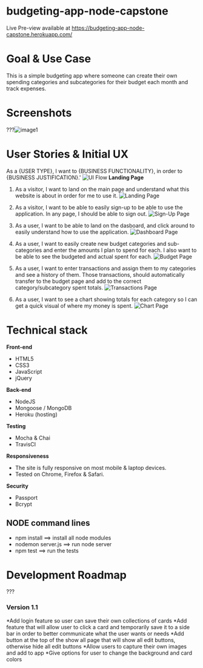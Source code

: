 # budgeting-app-node-capstone
Live Pre-view available at https://budgeting-app-node-capstone.herokuapp.com/

# Goal & Use Case

This is a simple budgeting app where someone can create their own spending categories and subcategories for their budget each month and track expenses.



# Screenshots
???![image1](https://github.com/kimcheru18/non-verbal-communication-fullstack-capstone/blob/master/github-images/landing-page.png)

# User Stories & Initial UX
As a {USER TYPE}, I want to {BUSINESS FUNCTIONALITY}, in order to {BUSINESS JUSTIFICATION}.'
![UI Flow](ui-flow.jpg)
**Landing Page**

1. As a visitor, I want to land on the main page and understand what this website is about in order for me to use it.
![Landing Page](landing-page.jpg)

2. As a visitor, I want to be able to easily sign-up to be able to use the application. In any page, I should be able to sign out.
![Sign-Up Page](signup-page.jpg)

3. As a user, I want to be able to land on the dasboard, and click around to easily understand how to use the application.
![Dashboard Page](user-dashboard.jpg)

4. As a user, I want to easily create new budget categories and sub-categories and enter the amounts I plan to spend for each. I also want to be able to see the budgeted and actual spent for each.
![Budget Page](budget-page.jpg)

5. As a user, I want to enter transactions and assign them to my categories and see a history of them. Those transactions, should automatically transfer to the budget page and add to the correct category/subcategory spent totals.
![Transactions Page](transactions-page.jpg)

6. As a user, I want to see a chart showing totals for each category so I can get a quick visual of where my money is spent.
![Chart Page](chart-page.jpg)

# Technical stack

**Front-end**
 * HTML5
 * CSS3
 * JavaScript
 * jQuery

**Back-end**
 * NodeJS
 * Mongoose / MongoDB
 * Heroku (hosting)

**Testing**
 * Mocha & Chai
 * TravisCI

**Responsiveness**
 * The site is fully responsive on most mobile & laptop devices.
 * Tested on Chrome, Firefox & Safari.

**Security**
 * Passport
 * Bcrypt

 ## NODE command lines
* npm install ==> install all node modules
* nodemon server.js ==> run node server
* npm test ==> run the tests

# Development Roadmap
???

### Version 1.1
 *Add login feature so user can save their own collections of cards
 *Add feature that will allow user to click a card and temporarily save it to a side bar in order to better communicate what the user wants or needs
 *Add button at the top of the show all page that will show all edit buttons, otherwise hide all edit buttons
 *Allow users to capture their own images and add to app
  *Give options for user to change the background and card colors
